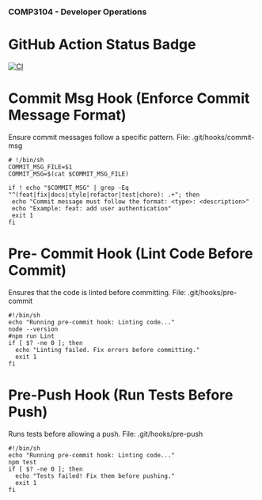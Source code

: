 ### COMP3104 - Developer Operations


# GitHub Action Status Badge
[![CI](https://github.com/JasleenKaurSaini/comp3104/actions/workflows/ci.yml/badge.svg)](https://github.com/JasleenKaurSaini/comp3104/actions/workflows/ci.yml)

# Commit Msg Hook (Enforce Commit Message Format)
Ensure commit messages follow a specific pattern.
File: .git/hooks/commit-msg

```
# !/bin/sh
COMMIT_MSG_FILE=$1
COMMIT_MSG=$(cat $COMMIT_MSG_FILE)

if ! echo "$COMMIT_MSG" | grep -Eq "^(feat|fix|docs|style|refactor|test|chore): .+"; then
 echo "Commit message must follow the format: <type>: <description>"
 echo "Example: feat: add user authentication"
 exit 1
fi
```

# Pre- Commit Hook (Lint Code Before Commit)
Ensures that the code is linted before committing.
File: .git/hooks/pre-commit
```
#!/bin/sh
echo "Running pre-commit hook: Linting code..."
node --version
#npm run Lint
if [ $? -ne 0 ]; then
  echo "Linting failed. Fix errors before committing."
  exit 1
fi
```

# Pre-Push Hook (Run Tests Before Push)
Runs tests before allowing a push. 
File: .git/hooks/pre-push
```
#!/bin/sh
echo "Running pre-commit hook: Linting code..."
npm test
if [ $? -ne 0 ]; then
  echo "Tests failed! Fix them before pushing."
  exit 1
fi
```